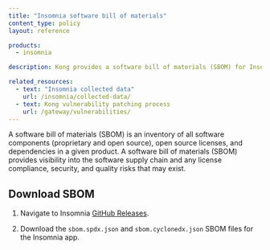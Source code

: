 ```yaml
---
title: "Insomnia software bill of materials"
content_type: policy
layout: reference

products:
  - insomnia

description: Kong provides a software bill of materials (SBOM) for Insomnia

related_resources:
  - text: "Insomnia collected data"
    url: /insomnia/collected-data/
  - text: Kong vulnerability patching process
    url: /gateway/vulnerabilities/
---
```




A software bill of materials (SBOM) is an inventory of all software components (proprietary and open source), open source licenses, and dependencies in a given product. A software bill of materials (SBOM) provides visibility into the software supply chain and any license compliance, security, and quality risks that may exist.

## Download SBOM

1. Navigate to Insomnia [GitHub Releases](https://updates.insomnia.rest/downloads/release/latest?app=com.insomnia.app&channel=stable).

2. Download the `sbom.spdx.json` and `sbom.cyclonedx.json` SBOM files for the Insomnia app.
